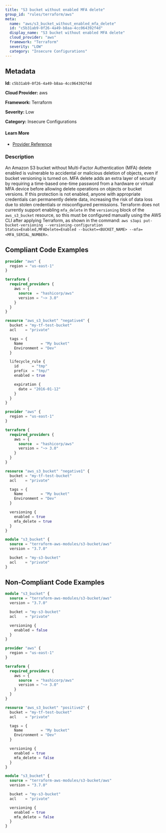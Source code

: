 ```yaml
---
title: "S3 bucket without enabled MFA delete"
group_id: "rules/terraform/aws"
meta:
  name: "aws/s3_bucket_without_enabled_mfa_delete"
  id: "c5b31ab9-0f26-4a49-b8aa-4cc064392f4d"
  display_name: "S3 bucket without enabled MFA delete"
  cloud_provider: "aws"
  framework: "Terraform"
  severity: "LOW"
  category: "Insecure Configurations"
---
```

## Metadata

**Id:** `c5b31ab9-0f26-4a49-b8aa-4cc064392f4d`

**Cloud Provider:** aws

**Framework:** Terraform

**Severity:** Low

**Category:** Insecure Configurations

#### Learn More

 - [Provider Reference](https://registry.terraform.io/providers/hashicorp/aws/latest/docs/resources/s3_bucket#mfa_delete)

### Description

 An Amazon S3 bucket without Multi-Factor Authentication (MFA) delete enabled is vulnerable to accidental or malicious deletion of objects, even if bucket versioning is turned on. MFA delete adds an extra layer of security by requiring a time-based one-time password from a hardware or virtual MFA device before allowing delete operations on objects or bucket versions. If this protection is not enabled, anyone with appropriate credentials can permanently delete data, increasing the risk of data loss due to stolen credentials or misconfigured permissions. Terraform does not currently support enabling `mfa_delete` in the `versioning` block of the `aws_s3_bucket` resource, so this must be configured manually using the AWS CLI after applying Terraform, as shown in the command: `aws s3api put-bucket-versioning --versioning-configuration Status=Enabled,MFADelete=Enabled --bucket=<BUCKET_NAME> --mfa=<MFA_SERIAL_NUMBER>`.


## Compliant Code Examples
```terraform
provider "aws" {
  region = "us-east-1"
}

terraform {
  required_providers {
    aws = {
      source  = "hashicorp/aws"
      version = "~> 3.0"
    }
  }
}

resource "aws_s3_bucket" "negative4" {
  bucket = "my-tf-test-bucket"
  acl    = "private"

  tags = {
    Name        = "My bucket"
    Environment = "Dev"
  }

  lifecycle_rule {
    id      = "tmp"
    prefix  = "tmp/"
    enabled = true

    expiration {
      date = "2016-01-12"
    }
  }
}

```

```terraform
provider "aws" {
  region = "us-east-1"
}

terraform {
  required_providers {
    aws = {
      source  = "hashicorp/aws"
      version = "~> 3.0"
    }
  }
}

resource "aws_s3_bucket" "negative1" {
  bucket = "my-tf-test-bucket"
  acl    = "private"

  tags = {
    Name        = "My bucket"
    Environment = "Dev"
  }

  versioning {
    enabled = true
    mfa_delete = true
  }
}

```

```terraform
module "s3_bucket" {
  source = "terraform-aws-modules/s3-bucket/aws"
  version = "3.7.0"

  bucket = "my-s3-bucket"
  acl    = "private"
}

```
## Non-Compliant Code Examples
```terraform
module "s3_bucket" {
  source = "terraform-aws-modules/s3-bucket/aws"
  version = "3.7.0"

  bucket = "my-s3-bucket"
  acl    = "private"

  versioning {
    enabled = false
  }
}

```

```terraform
provider "aws" {
  region = "us-east-1"
}

terraform {
  required_providers {
    aws = {
      source  = "hashicorp/aws"
      version = "~> 3.0"
    }
  }
}

resource "aws_s3_bucket" "positive2" {
  bucket = "my-tf-test-bucket"
  acl    = "private"

  tags = {
    Name        = "My bucket"
    Environment = "Dev"
  }

  versioning {
    enabled = true
    mfa_delete = false
  }
}

```

```terraform
module "s3_bucket" {
  source = "terraform-aws-modules/s3-bucket/aws"
  version = "3.7.0"

  bucket = "my-s3-bucket"
  acl    = "private"

  versioning {
    enabled = true
    mfa_delete = false
  }
}

```